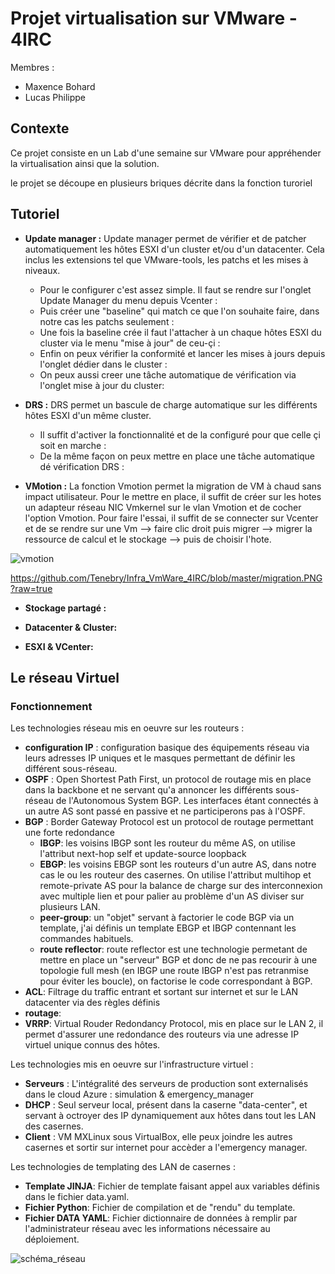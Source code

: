 # Projet virtualisation sur VMware - 4IRC

Membres : 
* Maxence Bohard
* Lucas Philippe

## Contexte

Ce projet consiste en un Lab d'une semaine sur VMware pour appréhender la virtualisation ainsi que la solution.

le projet se découpe en plusieurs briques décrite dans la fonction turoriel

## Tutoriel

* **Update manager :**
Update manager permet de vérifier et de patcher automatiquement les hôtes ESXI d'un cluster et/ou d'un datacenter. Cela inclus les extensions tel que VMware-tools, les patchs et les mises à niveaux.

	* Pour le configurer c'est assez simple. Il faut se rendre sur l'onglet Update Manager du menu depuis Vcenter :
	* Puis créer une "baseline" qui match ce que l'on souhaite faire, dans notre cas les patchs seulement :
	* Une fois la baseline crée il faut l'attacher à un chaque hôtes ESXI du cluster via le menu "mise à jour" de ceu-çi :
	* Enfin on peux vérifier la conformité et lancer les mises à jours depuis l'onglet dédier dans le cluster :
	* On peux aussi creer une tâche automatique de vérification via l'onglet mise à jour du cluster:

* **DRS :**
DRS permet un bascule de charge automatique sur les différents hôtes ESXI d'un même cluster. 

	* Il suffit d'activer la fonctionnalité et de la configuré pour que celle çi soit en marche :
	* De la même façon on peux mettre en place une tâche automatique dé vérification DRS : 


* **VMotion :**
La fonction Vmotion permet la migration de VM à chaud sans impact utilisateur. Pour le mettre en place, il suffit de créer sur les hotes un adapteur réseau NIC Vmkernel sur le vlan Vmotion et de cocher l'option Vmotion. Pour faire l'essai, il suffit de se connecter sur Vcenter et de se rendre sur une Vm --> faire clic droit puis migrer --> migrer la ressource de calcul et le stockage --> puis de choisir l'hote.

![vmotion](https://user-images.githubusercontent.com/47632799/74013834-a2470080-498d-11ea-9168-eaceee4fc4a8.png)

https://github.com/Tenebry/Infra_VmWare_4IRC/blob/master/migration.PNG?raw=true
* **Stockage partagé :**


* **Datacenter & Cluster:**

* **ESXI & VCenter:**












## Le  réseau Virtuel

### Fonctionnement

Les technologies réseau mis en oeuvre sur les routeurs :
  - **configuration IP** : configuration basique des équipements réseau via leurs adresses IP uniques et le masques permettant de définir les différent sous-réseau.
  - **OSPF** : Open Shortest Path First, un protocol de routage mis en place dans la backbone et ne servant qu'a annoncer les différents sous-réseau de l'Autonomous System BGP. Les interfaces étant connectés à un autre AS sont passé en passive et ne participerons pas à l'OSPF.
  - **BGP** : Border Gateway Protocol est un protocol de routage permettant une forte redondance 
    - **IBGP**: les voisins IBGP sont les routeur du même AS, on utilise l'attribut next-hop self et update-source loopback
    - **EBGP**: les voisins EBGP sont les routeurs d'un autre AS, dans notre cas le ou les routeur des casernes. On utilise l'attribut multihop et remote-private AS pour la balance de charge sur des interconnexion avec multiple lien et pour palier au problème d'un AS diviser sur plusieurs LAN.
    - **peer-group**: un "objet" servant à factorier le code BGP via un template, j'ai définis un template EBGP et IBGP contennant les commandes habituels.
    - **route reflector**: route reflector est une technologie permetant de mettre en place un "serveur" BGP et donc de ne pas recourir à une topologie full mesh (en IBGP une route IBGP n'est pas retranmise pour éviter les boucle), on factorise le code correspondant à BGP.
  - **ACL**: Filtrage du traffic entrant et sortant sur internet et sur le LAN datacenter via des règles définis
  - **routage**: 
  - **VRRP**: Virtual Rouder Redondancy Protocol, mis en place sur le LAN 2, il permet d'assurer une redondance des routeurs via une adresse IP virtuel unique connus des hôtes.
 
 Les technologies mis en oeuvre sur l'infrastructure virtuel : 
  - **Serveurs** : L'intégralité des serveurs de production sont externalisés dans le cloud Azure : simulation & emergency_manager
  - **DHCP** : Seul serveur local, présent dans la caserne "data-center", et servant à octroyer des IP dynamiquement aux hôtes dans tout les LAN des casernes.
  - **Client** : VM MXLinux sous VirtualBox, elle peux joindre les autres casernes et sortir sur internet pour accèder a l'emergency manager.

 Les technologies de templating des LAN de casernes :
  - **Template JINJA**: Fichier de template faisant appel aux variables définis dans le fichier data.yaml. 
  - **Fichier Python**: Fichier de compilation et de "rendu" du template.
  - **Fichier DATA YAML**: Fichier dictionnaire de données à remplir par l'administrateur réseau avec les informations nécessaire au déploiement.

![schéma_réseau](https://github.com/Tenebry/Network_On_Fire/blob/master/Capture.PNG)

